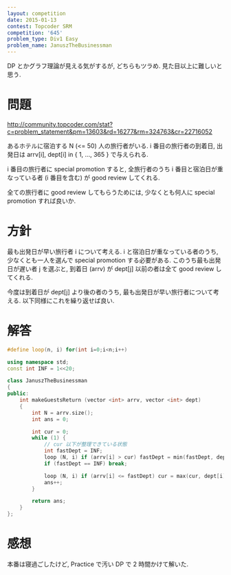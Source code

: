 ```yaml
---
layout: competition
date: 2015-01-13
contest: Topcoder SRM
competition: '645'
problem_type: Div1 Easy
problem_name: JanuszTheBusinessman
---
```


DP とかグラフ理論が見える気がするが, どちらもツラめ. 見た目以上に難しいと思う.

# 問題

<http://community.topcoder.com/stat?c=problem_statement&pm=13603&rd=16277&rm=324763&cr=22716052>

あるホテルに宿泊する N (<= 50) 人の旅行者がいる. i 番目の旅行者の到着日, 出発日は arrv[i], dept[i] in { 1, ..., 365 } で与えられる.

i 番目の旅行者に special promotion すると, 全旅行者のうち i 番目と宿泊日が重なっている者 (i 番目を含む) が good review してくれる.

全ての旅行者に good review してもらうためには, 少なくとも何人に special promotion すれば良いか.

# 方針

最も出発日が早い旅行者 i について考える. i と宿泊日が重なっている者のうち, 少なくとも一人を選んで special promotion する必要がある. このうち最も出発日が遅い者 j を選ぶと, 到着日 (arrv) が dept[j] 以前の者は全て good review してくれる.

今度は到着日が dept[j] より後の者のうち, 最も出発日が早い旅行者について考える. 以下同様にこれを繰り返せば良い.

# 解答

```cpp
#define loop(n, i) for(int i=0;i<n;i++)

using namespace std;
const int INF = 1<<20;

class JanuszTheBusinessman
{
public:
    int makeGuestsReturn (vector <int> arrv, vector <int> dept)
    {
        int N = arrv.size();
        int ans = 0;

        int cur = 0;
        while (1) {
            // cur 以下が整理できている状態
            int fastDept = INF;
            loop (N, i) if (arrv[i] > cur) fastDept = min(fastDept, dept[i]);
            if (fastDept == INF) break;

            loop (N, i) if (arrv[i] <= fastDept) cur = max(cur, dept[i]);
            ans++;
        }

        return ans;
    }
};
```

# 感想

本番は寝過ごしたけど, Practice で汚い DP で 2 時間かけて解いた.
